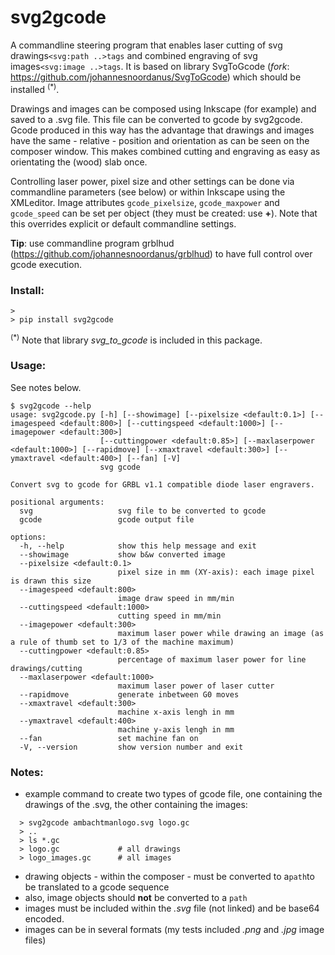 # svg2gcode

A commandline steering program that enables laser cutting of svg drawings```<svg:path ..>tags``` and combined engraving of svg images```<svg:image ..>tags```.
It is based on library SvgToGcode (*fork*: https://github.com/johannesnoordanus/SvgToGcode) which should be installed <sup>(*)</sup>.

Drawings and images can be composed using Inkscape (for example) and saved to a .svg file. This file can be converted to gcode by svg2gcode.
Gcode produced in this way has the advantage that drawings and images have the same - relative - position and orientation as can be seen on the composer window.
This makes combined cutting and engraving as easy as orientating the (wood) slab once.

Controlling laser power, pixel size and other settings can be done via commandline parameters (see below) or within Inkscape using the XMLeditor.
Image attributes ```gcode_pixelsize```, ```gcode_maxpower``` and ```gcode_speed``` can be set per object (they must be created: use **+**). Note that this overrides explicit or default commandline settings.

**Tip**: use commandline program grblhud (https://github.com/johannesnoordanus/grblhud) to have full control over gcode execution.  




### Install:
```
> 
> pip install svg2gcode
```
<sup>(*)</sup> Note that library *svg_to_gcode* is included in this package. 
### Usage:
See notes below.
```
$ svg2gcode --help
usage: svg2gcode.py [-h] [--showimage] [--pixelsize <default:0.1>] [--imagespeed <default:800>] [--cuttingspeed <default:1000>] [--imagepower <default:300>]
                    [--cuttingpower <default:0.85>] [--maxlaserpower <default:1000>] [--rapidmove] [--xmaxtravel <default:300>] [--ymaxtravel <default:400>] [--fan] [-V]
                    svg gcode

Convert svg to gcode for GRBL v1.1 compatible diode laser engravers.

positional arguments:
  svg                   svg file to be converted to gcode
  gcode                 gcode output file

options:
  -h, --help            show this help message and exit
  --showimage           show b&w converted image
  --pixelsize <default:0.1>
                        pixel size in mm (XY-axis): each image pixel is drawn this size
  --imagespeed <default:800>
                        image draw speed in mm/min
  --cuttingspeed <default:1000>
                        cutting speed in mm/min
  --imagepower <default:300>
                        maximum laser power while drawing an image (as a rule of thumb set to 1/3 of the machine maximum)
  --cuttingpower <default:0.85>
                        percentage of maximum laser power for line drawings/cutting
  --maxlaserpower <default:1000>
                        maximum laser power of laser cutter
  --rapidmove           generate inbetween G0 moves
  --xmaxtravel <default:300>
                        machine x-axis lengh in mm
  --ymaxtravel <default:400>
                        machine y-axis lengh in mm
  --fan                 set machine fan on
  -V, --version         show version number and exit
```
### Notes:
  - example command to create two types of gcode file, one containing the drawings of the .svg, the other containing the images:      
```
  > svg2gcode ambachtmanlogo.svg logo.gc
  > ..
  > ls *.gc 
  > logo.gc             # all drawings
  > logo_images.gc      # all images
```   
 - drawing objects - within the composer - must be converted to a```path```to be translated to a gcode sequence
 - also, image objects should **not** be converted to a ```path```
 - images must be included within the _.svg_ file (not linked) and be base64 encoded.
 - images can be in several formats (my tests included _.png_ and  _.jpg_ image files)
